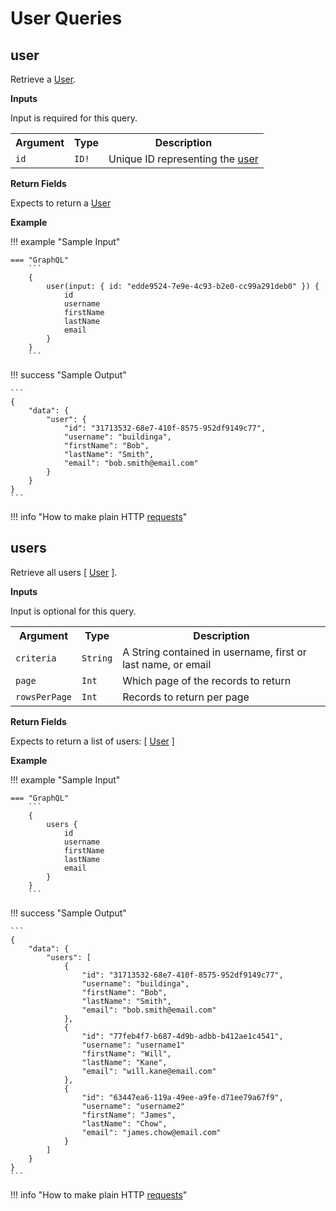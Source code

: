 # User Queries

## user

Retrieve a [User](./userObjects.md#user).

**Inputs**

Input is required for this query.

<table>
    <tr>
        <th nowrap>Argument</th>
        <th nowrap>Type</th>
        <th nowrap>Description</th>
    </tr>
    <tr>
        <td nowrap><code>id</code></td>
        <td nowrap><code>ID!</code></td>
        <td>Unique ID representing the <a href="./userObjects.html#user">user</a></td>
    </tr>
</table>

**Return Fields**

Expects to return a [User](./userObjects.md#user)

**Example**

!!! example "Sample Input"

    === "GraphQL"
        ```
        {
            user(input: { id: "edde9524-7e9e-4c93-b2e0-cc99a291deb0" }) {
                id
                username
                firstName
                lastName
                email
            }
        }
        ```

!!! success "Sample Output"

    ```
    {
        "data": {
            "user": {
                "id": "31713532-68e7-410f-8575-952df9149c77",
                "username": "buildinga",
                "firstName": "Bob",
                "lastName": "Smith",
                "email": "bob.smith@email.com"
            }
        }
    }
    ```

!!! info "How to make plain HTTP [requests](../index.md#making-plain-http-requests)"

## users

Retrieve all users [ [User](./userObjects.md#user) ].

**Inputs**

Input is optional for this query.

<table>
    <tr>
        <th nowrap>Argument</th>
        <th nowrap>Type</th>
        <th nowrap>Description</th>
    </tr>
    <tr>
        <td nowrap><code>criteria</code></td>
        <td nowrap><code>String</code></td>
        <td>A String contained in username, first or last name, or email</td>
    </tr>
    <tr>
        <td nowrap><code>page</code></td>
        <td nowrap><code>Int</code></td>
        <td>Which page of the records to return</td>
    </tr>
    <tr>
        <td nowrap><code>rowsPerPage</code></td>
        <td nowrap><code>Int</code></td>
        <td>Records to return per page</td>
    </tr>
</table>

**Return Fields**

Expects to return a list of users: [ [User](./userObjects.md#user) ]

**Example**

!!! example "Sample Input"

    === "GraphQL"
        ```
        {
            users {
                id
                username
                firstName
                lastName
                email
            }
        }
        ```

!!! success "Sample Output"

    ```
    {
        "data": {
            "users": [
                {
                    "id": "31713532-68e7-410f-8575-952df9149c77",
                    "username": "buildinga",
                    "firstName": "Bob",
                    "lastName": "Smith",
                    "email": "bob.smith@email.com"
                },
                {
                    "id": "77feb4f7-b687-4d9b-adbb-b412ae1c4541",
                    "username": "username1"
                    "firstName": "Will",
                    "lastName": "Kane",
                    "email": "will.kane@email.com"
                },
                {
                    "id": "63447ea6-119a-49ee-a9fe-d71ee79a67f9",
                    "username": "username2"
                    "firstName": "James",
                    "lastName": "Chow",
                    "email": "james.chow@email.com"
                }
            ]
        }
    }
    ```

!!! info "How to make plain HTTP [requests](../index.md#making-plain-http-requests)"